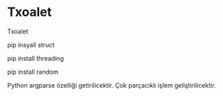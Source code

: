 # Txoalet
Txoalet

pip insyall struct

pip install threading

pip install random


Python argparse özelliği getirilicektir. Çok parçacıklı işlem geliştirilicektir.
